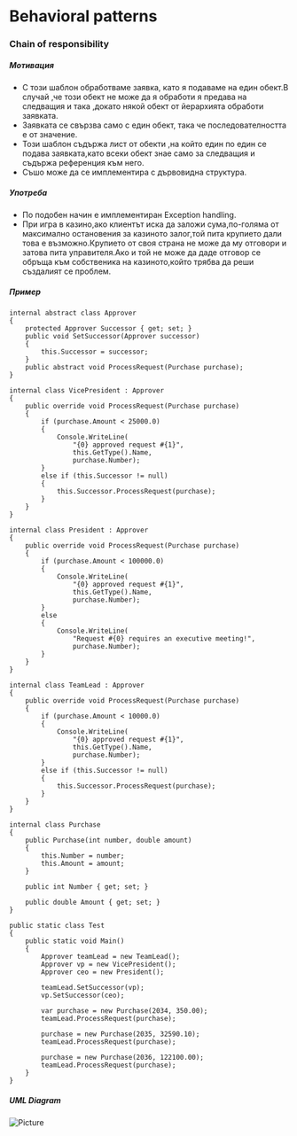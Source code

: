 # Behavioral patterns

### Chain of responsibility

##### Мотивация
* С този шаблон обработваме заявка, като я подаваме на един обект.В случай ,че този обект не може да я обработи я предава на следващия и така ,докато някой обект от йерархията обработи заявката.
* Заявката се свързва само с един обект, така че последователността е от значение.
* Този шаблон съдържа лист от обекти ,на който един по един се подава заявката,като всеки обект знае само за следващия и съдържа референция към него.
* Съшо може да се имплементира с дървовидна структура.

##### Употреба
* По подобен начин е имплементиран Exception handling.
* При игра в казино,ако клиентът иска да заложи сума,по-голяма от максимално остановения за казиното залог,той пита крупието дали това е възможно.Крупието от своя страна не може да му отговори и затова пита управителя.Ако и той не може да даде отговор се обръща към собственика на казиното,който трябва да реши създалият се проблем.

##### Пример
    internal abstract class Approver
    {
        protected Approver Successor { get; set; }
        public void SetSuccessor(Approver successor)
        {
            this.Successor = successor;
        }
        public abstract void ProcessRequest(Purchase purchase);
    }
    
    internal class VicePresident : Approver
    {
        public override void ProcessRequest(Purchase purchase)
        {
            if (purchase.Amount < 25000.0)
            {
                Console.WriteLine(
                    "{0} approved request #{1}", 
                    this.GetType().Name,
                    purchase.Number);
            }
            else if (this.Successor != null)
            {
                this.Successor.ProcessRequest(purchase);
            }
        }
    }
    
    internal class President : Approver
    {
        public override void ProcessRequest(Purchase purchase)
        {
            if (purchase.Amount < 100000.0)
            {
                Console.WriteLine(
                    "{0} approved request #{1}",
                    this.GetType().Name,
                    purchase.Number);
            }
            else
            {
                Console.WriteLine(
                    "Request #{0} requires an executive meeting!",
                    purchase.Number);
            }
        }
    }
    
    internal class TeamLead : Approver
    {
        public override void ProcessRequest(Purchase purchase)
        {
            if (purchase.Amount < 10000.0)
            {
                Console.WriteLine(
                    "{0} approved request #{1}",
                    this.GetType().Name,
                    purchase.Number);
            }
            else if (this.Successor != null)
            {
                this.Successor.ProcessRequest(purchase);
            }
        }
    }
    
    internal class Purchase
    {
        public Purchase(int number, double amount)
        {
            this.Number = number;
            this.Amount = amount;
        }

        public int Number { get; set; }

        public double Amount { get; set; }
    }
    
    public static class Test
    {
        public static void Main()
        {
            Approver teamLead = new TeamLead();
            Approver vp = new VicePresident();
            Approver ceo = new President();

            teamLead.SetSuccessor(vp);
            vp.SetSuccessor(ceo);

            var purchase = new Purchase(2034, 350.00);
            teamLead.ProcessRequest(purchase);

            purchase = new Purchase(2035, 32590.10);
            teamLead.ProcessRequest(purchase);

            purchase = new Purchase(2036, 122100.00);
            teamLead.ProcessRequest(purchase);
        }
    }
    
##### UML Diagram
![Picture](http://www.dofactory.com/images/diagrams/net/chain.gif)    